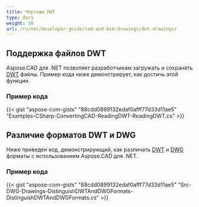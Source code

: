 ```yaml
---
title: Чертежи DWT
type: docs
weight: 50
url: /ru/net/developer-guide/cad-and-bim-drawings/dwt-drawings/
---
```


## **Поддержка файлов DWT**

Aspose.CAD для .NET позволяет разработчикам загружать и сохранять [DWT](https://docs.fileformat.com/cad/dwt/) файлы. Пример кода ниже демонстрирует, как достичь этой функции.

### Пример кода

{{< gist "aspose-com-gists" "88cdd0899132edaf0afff77d33d11ae5" "Examples-CSharp-ConvertingCAD-ReadingDWT-ReadingDWT.cs" >}}

## **Различие форматов DWT и DWG**

Ниже приведен код, демонстрирующий, как различать [DWT](https://docs.fileformat.com/cad/dwt/) и [DWG](https://docs.fileformat.com/cad/dwg/) форматы с использованием Aspose.CAD для .NET.

### Пример кода

{{< gist "aspose-com-gists" "88cdd0899132edaf0afff77d33d11ae5" "Src-DWG-Drawings-DistinguishDWTAndDWGFormats-DistinguishDWTAndDWGFormats.cs" >}}
